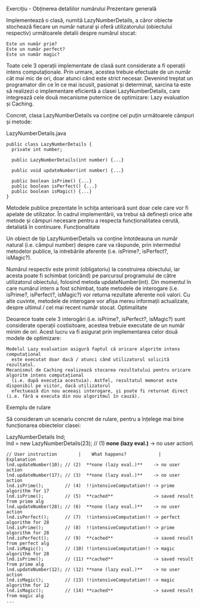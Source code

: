 Exercițiu - Obținerea detaliilor numărului
Prezentare generală

Implementează o clasă, numită LazyNumberDetails, a căror obiecte stochează fiecare un număr natural și oferă utilizatorului (obiectului respectiv) următoarele detalii despre numărul stocat:

    Este un număr prim?
    Este un număr perfect?
    Este un număr magic?

Toate cele 3 operații implementate de clasă sunt considerate a fi operații intens computaționale. Prin urmare, acestea trebuie efectuate de un număr cât mai mic de ori, doar atunci când este strict necesar. Devenind treptat un programator din ce în ce mai iscusit, pasionat și determinat, sarcina ta este să realizezi o implementare eficientă a clasei LazyNumberDetails, care integrează cele două mecanisme puternice de optimizare: Lazy evaluation și Caching.

Concret, clasa LazyNumberDetails va conține cel puțin următoarele câmpuri și metode:

LazyNumberDetails.java

    public class LazyNumberDetails {
      private int number;
     
      public LazyNumberDetails(int number) {...}
     
      public void updateNumber(int number) {...}
     
      public boolean isPrime() {...}
      public boolean isPerfect() {...}
      public boolean isMagic() {...}
    }

Metodele publice prezentate în schița anterioară sunt doar cele care vor fi apelate de utilizator. În cadrul implementării, va trebui să definești orice alte metode și câmpuri necesare pentru a respecta funcționalitatea cerută, detaliată în continuare.
Funcționalitate

Un obiect de tip LazyNumberDetails va conține întotdeauna un număr natural (i.e. câmpul number) despre care va răspunde, prin intermediul metodelor publice, la intrebările aferente (i.e. isPrime?, isPerfect?, isMagic?).

Numărul respectiv este primit (obligatoriu) la construirea obiectului, iar acesta poate fi schimbat (oricând) pe parcursul programului de către utilizatorul obiectului, folosind metoda updateNumber(int). Din momentul în care numărul intern a fost schimbat, toate metodele de interogare (i.e. isPrime?, isPerfect?, isMagic?) vor returna rezultate aferente noii valori. Cu alte cuvinte, metodele de interogare vor afișa mereu informații actualizate, despre ultimul / cel mai recent număr stocat.
Optimalitate

Deoarece toate cele 3 interogări (i.e. isPrime?, isPerfect?, isMagic?) sunt considerate operații costisitoare, acestea trebuie executate de un număr minim de ori. Acest lucru va fi asigurat prin implementarea celor două modele de optimizare:

    Modelul Lazy evaluation asigură faptul că oricare algoritm intens computațional
      este executat doar dacă / atunci când utilizatorul solicită rezultatul.
    Mecanismul de Caching realizează stocarea rezultatului pentru oricare algoritm intens computațional
      (i.e. după execuția acestuia). Astfel, rezultatul memorat este disponibil pe viitor, dacă utilizatorul
      efectuează din nou aceeași interogare, și poate fi returnat direct (i.e. fără a executa din nou algoritmul în cauză).

Exemplu de rulare

Să consideram un scenariu concret de rulare, pentru a înțelege mai bine funcționarea obiectelor clasei:

LazyNumberDetails lnd;\
lnd = new LazyNumberDetails(23); // (1) **none (lazy eval.)** -> no user action\
 
    // User instruction        |    What happens?            |  Explanation       
    lnd.updateNumber(10); // (2)  **none (lazy eval.)**    -> no user action
    lnd.updateNumber(17); // (3)  **none (lazy eval.)**    -> no user action
    lnd.isPrime();        // (4)  !!intensiveComputation!! -> prime algorithm for 17
    lnd.isPrime();        // (5)  **cached**               -> saved result from prime alg
    lnd.updateNumber(28); // (6)  **none (lazy eval.)**    -> no user action
    lnd.isPerfect();      // (7)  !!intensiveComputation!! -> perfect algorithm for 28
    lnd.isPrime();        // (8)  !!intensiveComputation!! -> prime algorithm for 28
    lnd.isPerfect();      // (9)  **cached**               -> saved result from perfect alg
    lnd.isMagic();        // (10) !!intensiveComputation!! -> magic algorithm for 28
    lnd.isPrime();        // (11) **cached**               -> saved result from prime alg
    lnd.updateNumber(12); // (12) **none (lazy eval.)**    -> no user action
    lnd.isMagic();        // (13) !!intensiveComputation!! -> magic algorithm for 12
    lnd.isMagic();        // (14) **cached**               -> saved result from magic alg
    ...

